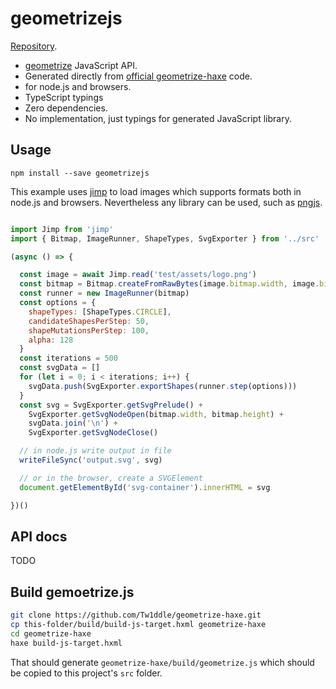 # geometrizejs

[Repository](https://github.com/cancerberoSgx/univac/tree/master/geometrizejs).

 * [geometrize](https://www.geometrize.co.uk/) JavaScript API.
 * Generated directly from [official geometrize-haxe](https://github.com/Tw1ddle/geometrize-haxe) code.
 * for node.js and browsers.
 * TypeScript typings
 * Zero dependencies.
 * No implementation, just typings for generated JavaScript library.

## Usage

```
npm install --save geometrizejs
```

This example uses [jimp](TODO) to load images which supports formats both in node.js and browsers. Nevertheless any library can be used, such as [pngjs](TODO).

```js

import Jimp from 'jimp'
import { Bitmap, ImageRunner, ShapeTypes, SvgExporter } from '../src'

(async () => {  

  const image = await Jimp.read('test/assets/logo.png')
  const bitmap = Bitmap.createFromRawBytes(image.bitmap.width, image.bitmap.height, image.bitmap.data)
  const runner = new ImageRunner(bitmap)
  const options = {
    shapeTypes: [ShapeTypes.CIRCLE],
    candidateShapesPerStep: 50,
    shapeMutationsPerStep: 100,
    alpha: 128
  }
  const iterations = 500
  const svgData = []
  for (let i = 0; i < iterations; i++) {
    svgData.push(SvgExporter.exportShapes(runner.step(options)))
  }
  const svg = SvgExporter.getSvgPrelude() + 
    SvgExporter.getSvgNodeOpen(bitmap.width, bitmap.height) + 
    svgData.join('\n') + 
    SvgExporter.getSvgNodeClose()

  // in node.js write output in file
  writeFileSync('output.svg', svg)

  // or in the browser, create a SVGElement
  document.getElementById('svg-container').innerHTML = svg

})()

```

## API docs

TODO

## Build gemoetrize.js

```sh
git clone https://github.com/Tw1ddle/geometrize-haxe.git
cp this-folder/build/build-js-target.hxml geometrize-haxe
cd geometrize-haxe
haxe build-js-target.hxml
```

That should generate `geometrize-haxe/build/geometrize.js` which should be copied to this project's `src` folder.